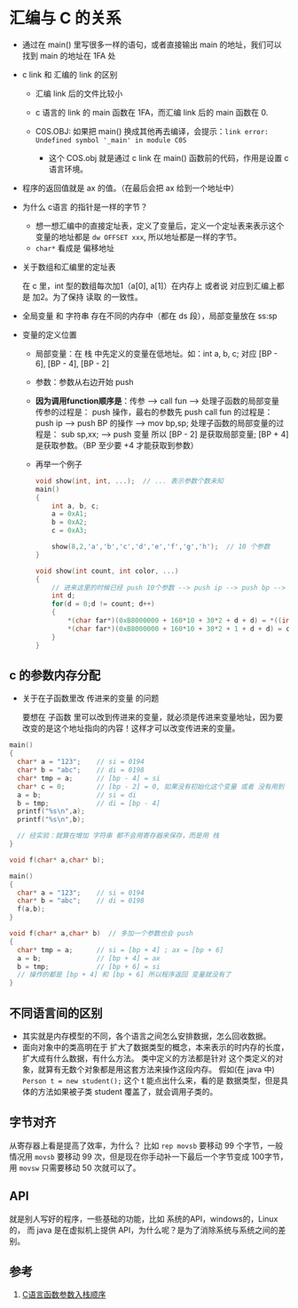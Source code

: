 # 汇编与 C 的关系

* 通过在 main() 里写很多一样的语句，或者直接输出 main 的地址，我们可以找到 main 的地址在 1FA 处
* c link 和 汇编的 link 的区别

  * 汇编 link 后的文件比较小
  * c 语言的 link 的 main 函数在 1FA，而汇编 link 后的 main 函数在 0.
  * C0S.OBJ: 如果把 main() 换成其他再去编译，会提示：`link error: Undefined symbol '_main' in module C0S`

    * 这个 COS.obj 就是通过 c link 在 main() 函数前的代码，作用是设置 c 语言环境。

* 程序的返回值就是 ax 的值。（在最后会把 ax 给到一个地址中）
* 为什么 c语言 的指针是一样的字节？
  * 想一想汇编中的直接定址表，定义了变量后，定义一个定址表来表示这个变量的地址都是 `dw OFFSET xxx`, 所以地址都是一样的字节。
  * `char*` 看成是 偏移地址

* 关于数组和汇编里的定址表

  在 c 里，int 型的数组每次加1（a[0], a[1]）在内存上 或者说 对应到汇编上都是 加2。为了保持 读取 的一致性。

* 全局变量 和 字符串 存在不同的内存中（都在 ds 段），局部变量放在 ss:sp
* 变量的定义位置

  * 局部变量：在 栈 中先定义的变量在低地址。如：int a, b, c; 对应 [BP - 6], [BP - 4], [BP - 2]
  * 参数：参数从右边开始 push
  * **因为调用function顺序是**：传参 --> call fun --> 处理子函数的局部变量
    传参的过程是： push 操作，最右的参数先 push
    call fun 的过程是：push ip --> push BP 的操作 --> mov bp,sp;
    处理子函数的局部变量的过程是： sub sp,xx; --> push 变量
    所以 [BP - 2] 是获取局部变量; [BP + 4] 是获取参数。（BP 至少要 +4 才能获取到参数）
  * 再举一个例子

    ```c
    void show(int, int, ...);  // ... 表示参数个数未知
    main()
    {
        int a, b, c;
        a = 0xA1;
        b = 0xA2;
        c = 0xA3;

        show(8,2,'a','b','c','d','e','f','g','h');  // 10 个参数
    }

    void show(int count, int color, ...)
    {
        // 进来这里的时候已经 push 10个参数 --> push ip --> push bp --> mov bp,sp
        int d;
        for(d = 0;d != count; d++)
        {
            *(char far*)(0xB8000000 + 160*10 + 30*2 + d + d) = *((int*)(_BP+8+d+d));  // +8 是因为跳过bp,ip, 前两个参数。直接拿到 'a'；为什么要 int* 呢？因为参数是通过 push 进来的，一次是两个字节，所以需要 int* 转换一下地址长度; 最后取内容 放到显存
            *(char far*)(0xB8000000 + 160*10 + 30*2 + 1 + d + d) = color;
        }
    }
    ```

## c 的参数内存分配

* 关于在子函数里改 传进来的变量 的问题

    要想在 子函数 里可以改到传进来的变量，就必须是传进来变量地址，因为要改变的是这个地址指向的内容！这样才可以改变传进来的变量。

```c
main()
{
  char* a = "123";    // si = 0194
  char* b = "abc";    // di = 0198
  char* tmp = a;      // [bp - 4] = si
  char* c = 0;        // [bp - 2] = 0, 如果没有初始化这个变量 或者 没有用到 就不会分配内存
  a = b;              // si = di
  b = tmp;            // di = [bp - 4]
  printf("%s\n",a);
  printf("%s\n",b);

  // 经实验：就算在增加 字符串 都不会用寄存器来保存，而是用 栈
}
```

```c
void f(char* a,char* b);

main()
{
  char* a = "123";    // si = 0194
  char* b = "abc";    // di = 0198
  f(a,b);
}

void f(char* a,char* b)  // 多加一个参数也会 push
{
  char* tmp = a;      // si = [bp + 4] ; ax = [bp + 6]
  a = b;              // [bp + 4] = ax
  b = tmp;            // [bp + 6] = si
  // 操作的都是 [bp + 4] 和 [bp + 6] 所以程序返回 变量就没有了
}

```

## 不同语言间的区别

* 其实就是内存模型的不同，各个语言之间怎么安排数据，怎么回收数据。
* 面向对象中的类高明在于 扩大了数据类型的概念，本来表示的时内存的长度，扩大成有什么数据，有什么方法。
  类中定义的方法都是针对 这个类定义的对象，就算有无数个对象都是用这套方法来操作这段内存。
  假如(在 java 中) `Person t = new student();` 这个 t 能点出什么来，看的是 数据类型，但是具体的方法如果被子类 student 覆盖了，就会调用子类的。

## 字节对齐

从寄存器上看是提高了效率，为什么？
比如 `rep movsb` 要移动 99 个字节，一般情况用 `movsb` 要移动 99 次，但是现在你手动补一下最后一个字节变成 100字节，用 `movsw` 只需要移动 50 次就可以了。

## API

就是别人写好的程序，一些基础的功能，比如 系统的API，windows的，Linux的，
而 java 是在虚拟机上提供 API，为什么呢？是为了消除系统与系统之间的差别。

## 参考

1. [C语言函数参数入栈顺序](https://blog.csdn.net/jianmai3616/article/details/108127430)
